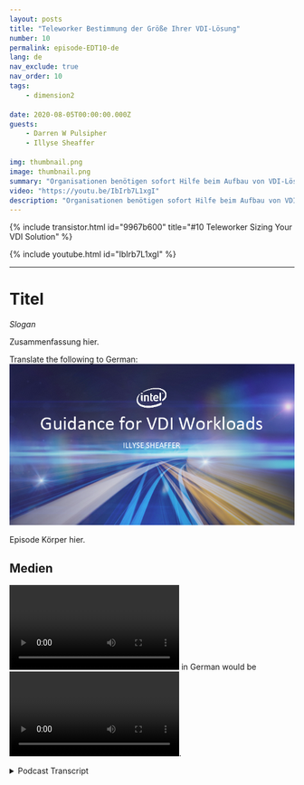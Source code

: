 ```yaml
---
layout: posts
title: "Teleworker Bestimmung der Größe Ihrer VDI-Lösung"
number: 10
permalink: episode-EDT10-de
lang: de
nav_exclude: true
nav_order: 10
tags:
    - dimension2

date: 2020-08-05T00:00:00.000Z
guests:
    - Darren W Pulsipher
    - Illyse Sheaffer

img: thumbnail.png
image: thumbnail.png
summary: "Organisationen benötigen sofort Hilfe beim Aufbau von VDI-Lösungen (Virtual Desktop Infrastructure). Da IT-Abteilungen VDI-Lizenzen lokal zu ihren aktuellen Systemen hinzufügen, müssen sie sich bewusst sein, dass Lizenzen allein nicht alle Probleme lösen."
video: "https://youtu.be/IbIrb7L1xgI"
description: "Organisationen benötigen sofort Hilfe beim Aufbau von VDI-Lösungen (Virtual Desktop Infrastructure). Da IT-Abteilungen VDI-Lizenzen lokal zu ihren aktuellen Systemen hinzufügen, müssen sie sich bewusst sein, dass Lizenzen allein nicht alle Probleme lösen."
---
```


<div>
{% include transistor.html id="9967b600" title="#10 Teleworker Sizing Your VDI Solution" %}

{% include youtube.html id="IbIrb7L1xgI" %}
</div>

---

# Titel

*Slogan*

Zusammenfassung hier.

Translate the following to German: ![Episodenbild](./thumbnail.png)

Episode Körper hier.

## Medien

<video src='url'></video> in German would be <video src='url'></video>.



<details>
<summary> Podcast Transcript </summary>

<p></p>

</details>
